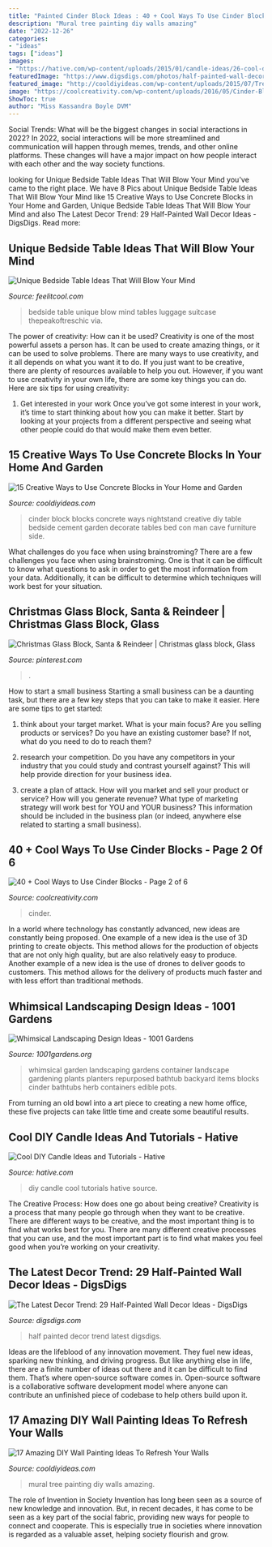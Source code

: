 ```yaml
---
title: "Painted Cinder Block Ideas : 40 + Cool Ways To Use Cinder Blocks"
description: "Mural tree painting diy walls amazing"
date: "2022-12-26"
categories:
- "ideas"
tags: ["ideas"]
images:
- "https://hative.com/wp-content/uploads/2015/01/candle-ideas/26-cool-diy-candle-ideas-and-tutorials.jpg"
featuredImage: "https://www.digsdigs.com/photos/half-painted-wall-decor-ideas-10.jpg"
featured_image: "http://cooldiyideas.com/wp-content/uploads/2015/07/Tree-Mural.jpg"
image: "https://coolcreativity.com/wp-content/uploads/2016/05/Cinder-Block-Outdoor-Crafts10.jpg"
ShowToc: true
author: "Miss Kassandra Boyle DVM"
---
```



Social Trends: What will be the biggest changes in social interactions in 2022?
In 2022, social interactions will be more streamlined and communication will happen through memes, trends, and other online platforms. These changes will have a major impact on how people interact with each other and the way society functions.

	

		
looking for Unique Bedside Table Ideas That Will Blow Your Mind you've came to the right place. We have 8 Pics about Unique Bedside Table Ideas That Will Blow Your Mind like 15 Creative Ways to Use Concrete Blocks in Your Home and Garden, Unique Bedside Table Ideas That Will Blow Your Mind and also The Latest Decor Trend: 29 Half-Painted Wall Decor Ideas - DigsDigs. Read more:
		
    
## Unique Bedside Table Ideas That Will Blow Your Mind

<img loading=lazy src="http://feelitcool.com/wp-content/uploads/2015/12/luggage-vintage-bedside-table.jpg" onerror="this.onerror=null;this.src='https://tse4.mm.bing.net/th?id=OIP.1nQuPNQacTAY1hOoYJ-x5AHaJ3&amp;pid=15.1';" alt="Unique Bedside Table Ideas That Will Blow Your Mind">

_Source: feelitcool.com_

>bedside table unique blow mind tables luggage suitcase thepeakoftreschic via. 

	

The power of creativity: How can it be used?
Creativity is one of the most powerful assets a person has. It can be used to create amazing things, or it can be used to solve problems. There are many ways to use creativity, and it all depends on what you want it to do. If you just want to be creative, there are plenty of resources available to help you out. However, if you want to use creativity in your own life, there are some key things you can do. Here are six tips for using creativity: 
1. Get interested in your work
Once you’ve got some interest in your work, it’s time to start thinking about how you can make it better. Start by looking at your projects from a different perspective and seeing what other people could do that would make them even better.

    
## 15 Creative Ways To Use Concrete Blocks In Your Home And Garden

<img loading=lazy src="http://cooldiyideas.com/wp-content/uploads/2015/07/Cinder-Block-Nightstand.jpg" onerror="this.onerror=null;this.src='https://tse2.mm.bing.net/th?id=OIP.7qvGSDNcGImEbRKdqjOx_wHaLG&amp;pid=15.1';" alt="15 Creative Ways to Use Concrete Blocks in Your Home and Garden">

_Source: cooldiyideas.com_

>cinder block blocks concrete ways nightstand creative diy table bedside cement garden decorate tables bed con man cave furniture side. 

	

What challenges do you face when using brainstroming?
There are a few challenges you face when using brainstroming. One is that it can be difficult to know what questions to ask in order to get the most information from your data. Additionally, it can be difficult to determine which techniques will work best for your situation.

    
## Christmas Glass Block, Santa &amp; Reindeer | Christmas Glass Block, Glass

<img loading=lazy src="https://i.pinimg.com/736x/74/35/4e/74354eeb1599741b63b95a2271610e5c.jpg" onerror="this.onerror=null;this.src='https://tse4.mm.bing.net/th?id=OIP.Zu5NvRa-QaS4KVpA_JAFNAHaJ3&amp;pid=15.1';" alt="Christmas Glass Block, Santa &amp; Reindeer | Christmas glass block, Glass">

_Source: pinterest.com_

>. 

	

How to start a small business
Starting a small business can be a daunting task, but there are a few key steps that you can take to make it easier. Here are some tips to get started:
1. think about your target market. What is your main focus? Are you selling products or services? Do you have an existing customer base? If not, what do you need to do to reach them?

2. research your competition. Do you have any competitors in your industry that you could study and contrast yourself against? This will help provide direction for your business idea.

3. create a plan of attack. How will you market and sell your product or service? How will you generate revenue? What type of marketing strategy will work best for YOU and YOUR business? This information should be included in the business plan (or indeed, anywhere else related to starting a small business).

    
## 40 + Cool Ways To Use Cinder Blocks - Page 2 Of 6

<img loading=lazy src="https://coolcreativity.com/wp-content/uploads/2016/05/Cinder-Block-Outdoor-Crafts10.jpg" onerror="this.onerror=null;this.src='https://tse3.mm.bing.net/th?id=OIP.igvkRKuL6AVDWUZWhY301AHaLL&amp;pid=15.1';" alt="40 + Cool Ways to Use Cinder Blocks - Page 2 of 6">

_Source: coolcreativity.com_

>cinder. 

	

In a world where technology has constantly advanced, new ideas are constantly being proposed. One example of a new idea is the use of 3D printing to create objects. This method allows for the production of objects that are not only high quality, but are also relatively easy to produce. Another example of a new idea is the use of drones to deliver goods to customers. This method allows for the delivery of products much faster and with less effort than traditional methods.

    
## Whimsical Landscaping Design Ideas - 1001 Gardens

<img loading=lazy src="https://www.1001gardens.org/wp-content/uploads/2014/08/whimsical2.jpg" onerror="this.onerror=null;this.src='https://tse1.mm.bing.net/th?id=OIP.TFdEJ0368r5dBmQCdnwkAQHaJ3&amp;pid=15.1';" alt="Whimsical Landscaping Design Ideas - 1001 Gardens">

_Source: 1001gardens.org_

>whimsical garden landscaping gardens container landscape gardening plants planters repurposed bathtub backyard items blocks cinder bathtubs herb containers edible pots. 

	

From turning an old bowl into a art piece to creating a new home office, these five projects can take little time and create some beautiful results.

    
## Cool DIY Candle Ideas And Tutorials - Hative

<img loading=lazy src="https://hative.com/wp-content/uploads/2015/01/candle-ideas/26-cool-diy-candle-ideas-and-tutorials.jpg" onerror="this.onerror=null;this.src='https://tse4.mm.bing.net/th?id=OIP.K_28TukuCHbxi3LgvFLX4wHaUS&amp;pid=15.1';" alt="Cool DIY Candle Ideas and Tutorials - Hative">

_Source: hative.com_

>diy candle cool tutorials hative source. 

	

The Creative Process: How does one go about being creative?
Creativity is a process that many people go through when they want to be creative. There are different ways to be creative, and the most important thing is to find what works best for you. There are many different creative processes that you can use, and the most important part is to find what makes you feel good when you’re working on your creativity.

    
## The Latest Decor Trend: 29 Half-Painted Wall Decor Ideas - DigsDigs

<img loading=lazy src="https://www.digsdigs.com/photos/half-painted-wall-decor-ideas-10.jpg" onerror="this.onerror=null;this.src='https://tse4.mm.bing.net/th?id=OIP.mr83MT9RSPbpt79A9Lnl9wHaLH&amp;pid=15.1';" alt="The Latest Decor Trend: 29 Half-Painted Wall Decor Ideas - DigsDigs">

_Source: digsdigs.com_

>half painted decor trend latest digsdigs. 

	

Ideas are the lifeblood of any innovation movement. They fuel new ideas, sparking new thinking, and driving progress. But like anything else in life, there are a finite number of ideas out there and it can be difficult to find them. That’s where open-source software comes in. Open-source software is a collaborative software development model where anyone can contribute an unfinished piece of codebase to help others build upon it.

    
## 17 Amazing DIY Wall Painting Ideas To Refresh Your Walls

<img loading=lazy src="http://cooldiyideas.com/wp-content/uploads/2015/07/Tree-Mural.jpg" onerror="this.onerror=null;this.src='https://tse2.mm.bing.net/th?id=OIP.TW7BOu4x3fj9FSCJ7lLnAgHaJ4&amp;pid=15.1';" alt="17 Amazing DIY Wall Painting Ideas To Refresh Your Walls">

_Source: cooldiyideas.com_

>mural tree painting diy walls amazing. 

	

The role of Invention in Society
Invention has long been seen as a source of new knowledge and innovation. But, in recent decades, it has come to be seen as a key part of the social fabric, providing new ways for people to connect and cooperate. This is especially true in societies where innovation is regarded as a valuable asset, helping society flourish and grow.

